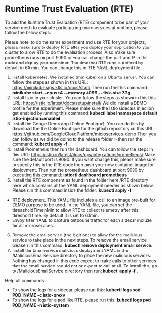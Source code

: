 # Runtime Trust Evaluation (RTE)
To add the Runtime Trust Evaluation (RTE) component to be part of your service mesh to evaluate participating microservices at runtime, please follow the below steps: 

Please note: to do the same experiment and use RTE for your projects, please make sure to deploy RTE after you deploy your application to your cluster to allow RTE to do the evaluation process. Also make sure prometheus runs on port 9090 or you can change the port and IP in the code and deploy your container. The time that RTE runs is defined by default in 60 min. You can change this in RTE YAML deployment file. 

1. Install kubernetes. We installed (minikube) on a Ubuntu server. You can follow the steps as shown in this URL: https://minikube.sigs.k8s.io/docs/start/ Then run the this command: **minikube start --cpus=4 --memory 4096 --disk-size 32g**
2. Install Istio in your cluster. You can follow the steps as shown in this this URL: https://istio.io/latest/docs/setup/install/ We did install a DEMO profile for the experiment. Please make sure the Istio sidecars injection get enabled by running this command: **kubectl label namespace default istio-injection=enabled**
3. Install the Google Demo app (Online Boutique). You can do this by download the the Online Boutique for the github repository on this URL: https://github.com/GoogleCloudPlatform/microservices-demo Then you can follow as we did by going to the release folder > then run the command: **kubectl apply -f .**
4. Install Prometheus then run the dashboard. You can follow the steps in this URL: https://istio.io/latest/docs/ops/integrations/prometheus/ Make sure the default port is 9090. If you want change this, please make sure to specify this in the RTE code then push your new container image for deployment. Then run the prometheus dashboard at port 9090 by executing this command: **istioctl dashboard prometheus**
5. Install the RTE component as found in the folder here /RTE directory here which contains all the YAML deployment needed as shown below. Please run this command inside the folder: **kubectl apply -f .**
  * RTE deployment. This YAML file includes a call to an image pre-built for DEMO purpose to be used. In the YAML file, you can set the threasholdTimeInMin to allow RTE to collect telemetry after this threshold time. By default it is set to 60min.
  * Envoy filter YAML to capture outbound traffic for each sidecar include for all microservices.
6. Remove the emailservice (the legit one) to allow for the malicious service to take place in the next steps. To remove the email service, please run this command: **kubectl remove deployment email service.**
7. Install the Emailservice malicious deployment YAML in the /MaliciousEmailService directory to place the new malicious services. Nothing has changed in this code expect to make calls to other services that the email service should not or expect to call at all. To install this, go to /MaliciousEmailService directory then run: **kubectl apply -f .**
  


Helpfull commands: 
- To show the logs for a sidecar, please run this: **kubectl logs pod POD_NAME -c istio-proxy**
- To show the logs for a pod like RTE, please run this: **kubectl logs pod POD_NAME -n istio-system** 

